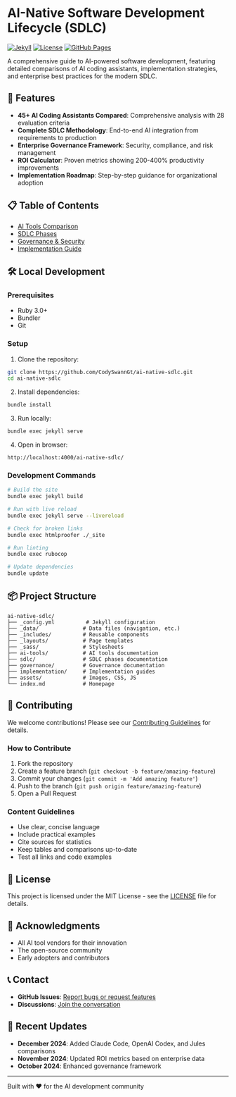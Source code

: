 # AI-Native Software Development Lifecycle (SDLC)

[![Jekyll](https://img.shields.io/badge/Jekyll-4.3.3-red)](https://jekyllrb.com/)
[![License](https://img.shields.io/badge/License-MIT-blue.svg)](LICENSE)
[![GitHub Pages](https://img.shields.io/badge/GitHub%20Pages-Active-green)](https://codyswanngt.github.io/ai-native-sdlc/)

A comprehensive guide to AI-powered software development, featuring detailed comparisons of AI coding assistants, implementation strategies, and enterprise best practices for the modern SDLC.

## 🚀 Features

- **45+ AI Coding Assistants Compared**: Comprehensive analysis with 28 evaluation criteria
- **Complete SDLC Methodology**: End-to-end AI integration from requirements to production
- **Enterprise Governance Framework**: Security, compliance, and risk management
- **ROI Calculator**: Proven metrics showing 200-400% productivity improvements
- **Implementation Roadmap**: Step-by-step guidance for organizational adoption

## 📋 Table of Contents

- [AI Tools Comparison](https://codyswanngt.github.io/ai-native-sdlc/ai-tools/)
- [SDLC Phases](https://codyswanngt.github.io/ai-native-sdlc/sdlc/)
- [Governance & Security](https://codyswanngt.github.io/ai-native-sdlc/governance/)
- [Implementation Guide](https://codyswanngt.github.io/ai-native-sdlc/implementation/)

## 🛠️ Local Development

### Prerequisites

- Ruby 3.0+
- Bundler
- Git

### Setup

1. Clone the repository:
```bash
git clone https://github.com/CodySwannGt/ai-native-sdlc.git
cd ai-native-sdlc
```

2. Install dependencies:
```bash
bundle install
```

3. Run locally:
```bash
bundle exec jekyll serve
```

4. Open in browser:
```
http://localhost:4000/ai-native-sdlc/
```

### Development Commands

```bash
# Build the site
bundle exec jekyll build

# Run with live reload
bundle exec jekyll serve --livereload

# Check for broken links
bundle exec htmlproofer ./_site

# Run linting
bundle exec rubocop

# Update dependencies
bundle update
```

## 📦 Project Structure

```
ai-native-sdlc/
├── _config.yml          # Jekyll configuration
├── _data/              # Data files (navigation, etc.)
├── _includes/          # Reusable components
├── _layouts/           # Page templates
├── _sass/              # Stylesheets
├── ai-tools/           # AI tools documentation
├── sdlc/               # SDLC phases documentation
├── governance/         # Governance documentation
├── implementation/     # Implementation guides
├── assets/             # Images, CSS, JS
└── index.md            # Homepage
```

## 🤝 Contributing

We welcome contributions! Please see our [Contributing Guidelines](CONTRIBUTING.md) for details.

### How to Contribute

1. Fork the repository
2. Create a feature branch (`git checkout -b feature/amazing-feature`)
3. Commit your changes (`git commit -m 'Add amazing feature'`)
4. Push to the branch (`git push origin feature/amazing-feature`)
5. Open a Pull Request

### Content Guidelines

- Use clear, concise language
- Include practical examples
- Cite sources for statistics
- Keep tables and comparisons up-to-date
- Test all links and code examples

## 📄 License

This project is licensed under the MIT License - see the [LICENSE](LICENSE) file for details.

## 🙏 Acknowledgments

- All AI tool vendors for their innovation
- The open-source community
- Early adopters and contributors

## 📞 Contact

- **GitHub Issues**: [Report bugs or request features](https://github.com/CodySwannGt/ai-native-sdlc/issues)
- **Discussions**: [Join the conversation](https://github.com/CodySwannGt/ai-native-sdlc/discussions)

## 🔄 Recent Updates

- **December 2024**: Added Claude Code, OpenAI Codex, and Jules comparisons
- **November 2024**: Updated ROI metrics based on enterprise data
- **October 2024**: Enhanced governance framework

---

Built with ❤️ for the AI development community